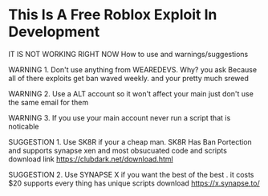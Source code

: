 # This Is A Free Roblox Exploit In Development

IT IS NOT WORKING RIGHT NOW
How to use and warnings/suggestions

WARNING 1. Don't use anything from WEAREDEVS. Why? you ask Because all of there exploits get ban waved weekly. and your pretty much srewed

WARNING 2. Use a ALT account so it won't affect your main just don't use the same email for them

WARNING 3. If you use your main account never run a script that is noticable

SUGGESTION 1. Use SK8R if your a cheap man. SK8R Has Ban Portection and supports synapse xen and most obsucuated code and scripts download link https://clubdark.net/download.html

SUGGESTION 2. Use SYNAPSE X if you want the best of the best . it costs $20 supports every thing has unique scripts download https://x.synapse.to/


